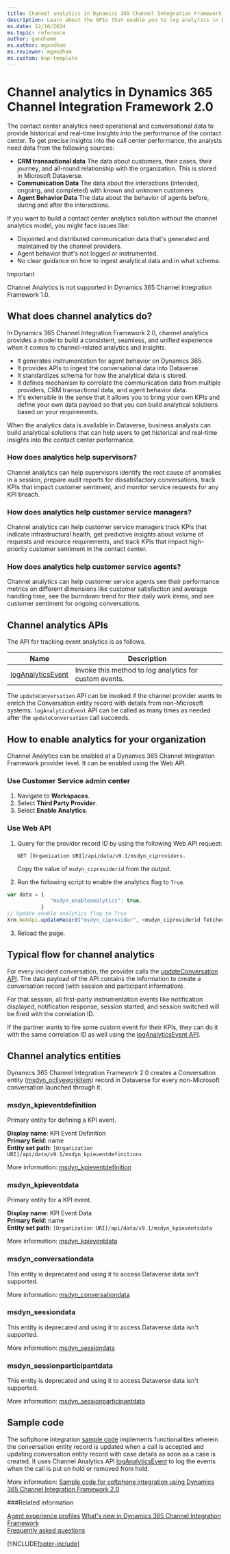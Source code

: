```yaml
---
title: Channel analytics in Dynamics 365 Channel Integration Framework 2.0
description: Learn about the APIs that enable you to log analytics in Dynamics 365 Channel Integration Framework 2.0.
ms.date: 12/10/2024
ms.topic: reference
author: gandhamm
ms.author: mgandham
ms.reviewer: mgandham
ms.custom: bap-template
---
```


# Channel analytics in Dynamics 365 Channel Integration Framework 2.0

The contact center analytics need operational and conversational data to provide historical and real-time insights into the performance of the contact center. To get precise insights into the call center performance, the analysts need data from the following sources:

- **CRM transactional data** The data about customers, their cases, their journey, and all-round relationship with the organization. This is stored in Microsoft Dataverse. 
- **Communication Data** The data about the interactions (intended, ongoing, and completed) with known and unknown customers 
- **Agent Behavior Data** The data about the behavior of agents before, during and after the interactions. 

If you want to build a contact center analytics solution without the channel analytics model, you might face issues like: 

- Disjointed and distributed communication data that's generated and maintained by the channel providers.
- Agent behavior that's not logged or instrumented.
- No clear guidance on how to ingest analytical data and in what schema.

> [!IMPORTANT]
> Channel Analytics is not supported in Dynamics 365 Channel Integration Framework 1.0.

## What does channel analytics do?

In Dynamics 365 Channel Integration Framework 2.0, channel analytics provides a model to build a consistent, seamless, and unified experience when it comes to channel-related analytics and insights. 

- It generates instrumentation for agent behavior on Dynamics 365. 
- It provides APIs to ingest the conversational data into Dataverse. 
- It standardizes schema for how the analytical data is stored.  
- It defines mechanism to correlate the communication data from multiple providers, CRM transactional data, and agent behavior data. 
- It's extensible in the sense that it allows you to bring your own KPIs and define your own data payload so that you can build analytical solutions based on your requirements. 

When the analytics data is available in Dataverse, business analysts can build analytical solutions that can help users to get historical and real-time insights into the contact center performance.

### How does analytics help supervisors?

Channel analytics can help supervisors identify the root cause of anomalies in a session, prepare audit reports for dissatisfactory conversations, track KPIs that impact customer sentiment, and monitor service requests for any KPI breach.

### How does analytics help customer service managers?

Channel analytics can help customer service managers track KPIs that indicate infrastructural health, get predictive insights about volume of requests and resource requirements, and track KPIs that impact high-priority customer sentiment in the contact center.

### How does analytics help customer service agents?

Channel analytics can help customer service agents see their performance metrics on different dimensions like customer satisfaction and average handling time, see the burndown trend for their daily work items, and see customer sentiment for ongoing conversations.

<a name="bkmk_analyticsapi"></a>

## Channel analytics APIs

The API for tracking event analytics is as follows.

| Name | Description |
|-------|-------|
| [logAnalyticsEvent](../develop/reference/microsoft-ciframework/logAnalyticsEvent.md) | Invoke this method to log analytics for custom events. |

The `updateConversation` API can be invoked if the channel provider wants to enrich the Conversation entity record with details from non-Microsoft systems. `logAnalyticsEvent` API can be called as many times as needed after the `updateConversation` call succeeds. 

## How to enable analytics for your organization

Channel Analytics can be enabled at a Dynamics 365 Channel Integration Framework provider level. It can be enabled using the Web API.

### Use Customer Service admin center

1. Navigate to **Workspaces**.
1. Select **Third Party Provider**.
1. Select **Enable Analytics**.

### Use Web API

1. Query for the provider record ID by using the following Web API request:

   `GET [Organization URI]/api/data/v9.1/msdyn_ciproviders.` 
   
   Copy the value of `msdyn_ciproviderid` from the output.
   
2. Run the following script to enable the analytics flag to `True`.

```javascript
var data = {
              "msdyn_enableanalytics": true,
           }
// Update enable analytics flag to True
Xrm.WebApi.updateRecord("msdyn_ciprovider", <msdyn_ciproviderid fetched from previous step>, data)
```

3. Reload the page.

## Typical flow for channel analytics

For every incident conversation, the provider calls the [updateConversation API](../develop/reference/microsoft-ciframework/updateConversation.md). The data payload of the API contains the information to create a conversation record (with session and participant information).

For that session, all first-party instrumentation events like notification displayed, notification response, session started, and session switched will be fired with the correlation ID.

If the partner wants to fire some custom event for their KPIs, they can do it with the same correlation ID as well using the [logAnalyticsEvent API](../develop/reference/microsoft-ciframework/logAnalyticsEvent.md).

## Channel analytics entities

Dynamics 365 Channel Integration Framework 2.0 creates a Conversation entity ([msdyn_ocliveworkitem](/dynamics365/customer-service/developer/reference/entities/msdyn_ocliveworkitem)) record in Dataverse for every non-Microsoft conversation launched through it.

### msdyn_kpieventdefinition

Primary entity for defining a KPI event.

**Display name**: KPI Event Definition<br />
**Primary field**: name<br />
**Entity set path**: `[Organization URI]/api/data/v9.1/msdyn_kpieventdefinitions`

More information: [msdyn_kpieventdefinition](../develop/reference/entities-attributes/msdyn_kpieventdefinition.md)

### msdyn_kpieventdata

Primary entity for a KPI event.

**Display name**: KPI Event Data<br />
**Primary field**: name<br />
**Entity set path**: `[Organization URI]/api/data/v9.1/msdyn_kpieventsdata`

More information: [msdyn_kpieventdata](../develop/reference/entities-attributes/msdyn_kpieventdata.md)

### msdyn_conversationdata

This entity is deprecated and using it to access Dataverse data isn't supported.

More information: [msdyn_conversationdata](../develop/reference/entities-attributes/msdyn_conversationdata.md)

### msdyn_sessiondata

This entity is deprecated and using it to access Dataverse data isn't supported.

More information: [msdyn_sessiondata](../develop/reference/entities-attributes/msdyn_sessiondata.md)

### msdyn_sessionparticipantdata

This entity is deprecated and using it to access Dataverse data isn't supported.

More information: [msdyn_sessionparticipantdata](../develop/reference/entities-attributes/msdyn_sessionparticipantdata.md)

## Sample code

The softphone integration [sample code](https://github.com/microsoft/Dynamics365-Apps-Samples/tree/master/customer-service/channel-integration-framework/TwilioSampleInteg_version2) implements functionalities wherein the conversation entity record is updated when a call is accepted and updating conversation entity record with case details as soon as a case is created. It uses Channel Analytics API [logAnalyticsEvent](../develop/reference/microsoft-ciframework/logAnalyticsEvent.md) to log the events when the call is put on hold or removed from hold.

More information: [Sample code for softphone integration using Dynamics 365 Channel Integration Framework 2.0](sample-softphone-integration-v2.md)

###Related information

[Agent experience profiles](../../../customer-service/administer/overview.md)
[What's new in Dynamics 365 Channel Integration Framework](../../whats-new-channel-integration-framework.md)  
[Frequently asked questions](../../faq-channel-integration-framework.md)  



[!INCLUDE[footer-include](../../../includes/footer-banner.md)]
